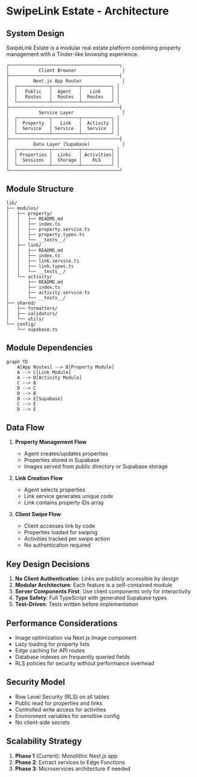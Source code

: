 # SwipeLink Estate - Architecture

## System Design

SwipeLink Estate is a modular real estate platform combining property management with a Tinder-like browsing experience.

```
┌─────────────────────────────────────────┐
│           Client Browser                 │
├─────────────────────────────────────────┤
│         Next.js App Router               │
│  ┌────────────┬──────────┬───────────┐ │
│  │   Public   │  Agent   │   Link    │ │
│  │   Routes   │  Routes  │  Routes   │ │
│  └────────────┴──────────┴───────────┘ │
├─────────────────────────────────────────┤
│           Service Layer                  │
│  ┌────────────┬──────────┬───────────┐ │
│  │  Property  │   Link   │  Activity │ │
│  │  Service   │ Service  │  Service  │ │
│  └────────────┴──────────┴───────────┘ │
├─────────────────────────────────────────┤
│         Data Layer (Supabase)            │
│  ┌────────────┬──────────┬───────────┐ │
│  │ Properties │  Links   │ Activities│ │
│  │  Sessions  │  Storage │    RLS    │ │
│  └────────────┴──────────┴───────────┘ │
└─────────────────────────────────────────┘
```

## Module Structure

```
lib/
├── modules/
│   ├── property/
│   │   ├── README.md
│   │   ├── index.ts
│   │   ├── property.service.ts
│   │   ├── property.types.ts
│   │   └── __tests__/
│   ├── link/
│   │   ├── README.md
│   │   ├── index.ts
│   │   ├── link.service.ts
│   │   ├── link.types.ts
│   │   └── __tests__/
│   └── activity/
│       ├── README.md
│       ├── index.ts
│       ├── activity.service.ts
│       └── __tests__/
├── shared/
│   ├── formatters/
│   ├── validators/
│   └── utils/
└── config/
    └── supabase.ts
```

## Module Dependencies

```mermaid
graph TD
    A[App Routes] --> B[Property Module]
    A --> C[Link Module]
    A --> D[Activity Module]
    C --> B
    D --> C
    D --> B
    B --> E[Supabase]
    C --> E
    D --> E
```

## Data Flow

1. **Property Management Flow**
   - Agent creates/updates properties
   - Properties stored in Supabase
   - Images served from public directory or Supabase storage

2. **Link Creation Flow**
   - Agent selects properties
   - Link service generates unique code
   - Link contains property IDs array

3. **Client Swipe Flow**
   - Client accesses link by code
   - Properties loaded for swiping
   - Activities tracked per swipe action
   - No authentication required

## Key Design Decisions

1. **No Client Authentication**: Links are publicly accessible by design
2. **Modular Architecture**: Each feature is a self-contained module
3. **Server Components First**: Use client components only for interactivity
4. **Type Safety**: Full TypeScript with generated Supabase types
5. **Test-Driven**: Tests written before implementation

## Performance Considerations

- Image optimization via Next.js Image component
- Lazy loading for property lists
- Edge caching for API routes
- Database indexes on frequently queried fields
- RLS policies for security without performance overhead

## Security Model

- Row Level Security (RLS) on all tables
- Public read for properties and links
- Controlled write access for activities
- Environment variables for sensitive config
- No client-side secrets

## Scalability Strategy

1. **Phase 1** (Current): Monolithic Next.js app
2. **Phase 2**: Extract services to Edge Functions
3. **Phase 3**: Microservices architecture if needed